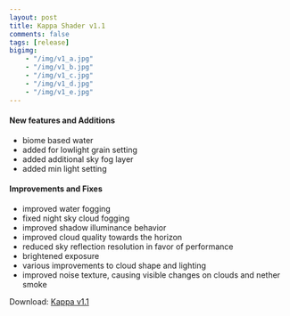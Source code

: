 ```yaml
---
layout: post
title: Kappa Shader v1.1
comments: false
tags: [release]
bigimg: 
    - "/img/v1_a.jpg"
    - "/img/v1_b.jpg"
    - "/img/v1_c.jpg"
    - "/img/v1_d.jpg"
    - "/img/v1_e.jpg"
---
```


#### New features and Additions

* biome based water
* added for lowlight grain setting
* added additional sky fog layer
* added min light setting

#### Improvements and Fixes

* improved water fogging
* fixed night sky cloud fogging
* improved shadow illuminance behavior
* improved cloud quality towards the horizon
* reduced sky reflection resolution in favor of performance
* brightened exposure
* various improvements to cloud shape and lighting
* improved noise texture, causing visible changes on clouds and nether smoke


Download: [Kappa v1.1](https://github.com/rre36/glsl_kappa/releases/download/v1.1_d/Kappa_v1.1.zip)
